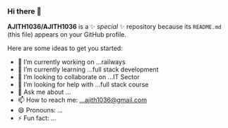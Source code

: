 ### Hi there 👋


**AJITH1036/AJITH1036** is a ✨ _special_ ✨ repository because its `README.md` (this file) appears on your GitHub profile.

Here are some ideas to get you started:

- 🔭 I’m currently working on ...railways
- 🌱 I’m currently learning ...full stack development
- 👯 I’m looking to collaborate on ...IT Sector
- 🤔 I’m looking for help with ...full stack course 
- 💬 Ask me about ...
- 📫 How to reach me: ...ajith1036@gmail.com
- 😄 Pronouns: ...
- ⚡ Fun fact: ...
